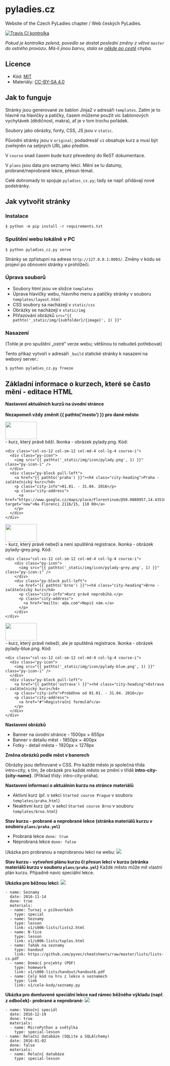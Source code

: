 # pyladies.cz

Website of the Czech PyLadies chapter / Web českých PyLadies.

[![Travis CI kontrolka](https://travis-ci.org/PyLadiesCZ/pyladies.cz.svg?branch=master)](https://travis-ci.org/PyLadiesCZ/pyladies.cz)

*Pokud je kontrolka zelená, povedlo se dostat poslední změny z větve `master` do ostrého provozu. Má-li jinou barvu, stala se [někde po cestě](https://travis-ci.org/PyLadiesCZ/pyladies.cz) chyba.*


## Licence

* Kód: [MIT](LICENSE)
* Materiály: [CC-BY-SA 4.0](https://creativecommons.org/licenses/by-sa/4.0/)

## Jak to funguje

Stránky jsou generované ze šablon Jinja2 v adresáři `templates`.
Zatím je to hlavně na hlavičky a patičky, časem můžeme použít víc
šablonových vychytávek (dědičnost, makra), ať je v tom trochu pořádek.

Soubory jako obrázky, fonty, CSS, JS jsou v `static`.

Původní stránky jsou v  `original`; podadresář `v1` obsahuje kurz a musí
být zveřejněn na setjných URL jako předtím.

V `course` snad časem bude kurz převedený do ReST dokumentace.

V `plans` jsou data pro seznamy lekcí. Mění se tu datumy, probrané/neprobrané lekce, přesun témat.

Celé dohromady to spojuje `pyladies_cz.py`; tady se např. přidávají nové
podstránky.

## Jak vytvořit stránky

### Instalace

    $ python -m pip install -r requirements.txt

### Spuštění webu lokálně v PC

    $ python pyladies_cz.py serve

Stránky se zpřístupní na adrese `http://127.0.0.1:8003/`.
Změny v kódu se projeví po obnovení stránky v prohlížeči.

### Úprava souborů

* Soubory html jsou ve složce ``templates``
* Úprava hlavičky webu, hlavního menu a patičky stránky v souboru `templates/layout.html`
* CSS soubory sa nacházejí v `static/css`
* Obrázky se nacházejí v `static/img`
* Přiřazování obrázků `src="{{ pathto('_static/img/{subfolder}/{image}', 1) }}"`

### Nasazení

(Tohle je pro spuštění „ostré” verze webu; většinou to nebudeš potřebovat)

Tento příkaz vytvoří v adresáři `_build`
statické stránky k nasazení na webový server.:

    $ python pyladies_cz.py freeze

## Základní informace o kurzech, které se často mění - editace HTML

**Nastavení aktuálních kurzů na úvodní stránce** <br /><br />
**Nezapomeň vždy změnit {{ pathto('mesto') }} pro dané město**

<img src="https://github.com/PyLadiesCZ/pyladies.cz/blob/master/static/img/icon/pylady.png" width=100 height=55 /><br /> - kurz, který právě běží. Ikonka - obrázek pylady.png. Kód:
```
<div class="col-xs-12 col-sm-12 col-md-4 col-lg-4 course-i">
  <div class="py-icon">
    <img src="{{ pathto('_static/img/icon/pylady.png', 1) }}" class="py-icon-i" />
  </div>
  <div class="py-block pull-left">
    <a href="{{ pathto('praha') }}"><h4 class="city-heading">Praha - začátečnický kurz</h4>
    <p class="city-info">01.01. - 31.04. 2016</p>
    <p class="city-address">
      <a href="https://www.google.cz/maps/place/Florentinum/@50.0888957,14.4353417,15z/data=!4m2!3m1!1s0x0:0x90e42b8069106734" target="new">Na Florenci 2116/15, 110 00</a>
    </p>
  </div>
</div>
```

<img src="https://github.com/PyLadiesCZ/pyladies.cz/blob/master/static/img/icon/pylady-grey.png" width=100 height=55 /><br /> - kurz, který právě nebeží a není spuštěná registrace. Ikonka - obrázek pylady-grey.png. Kód:
```
<div class="col-xs-12 col-sm-12 col-md-4 col-lg-4 course-i">
    <div class="py-icon">
      <img src="{{ pathto('_static/img/icon/pylady-grey.png', 1) }}" class="py-icon-i" />
    </div>
    <div class="py-block pull-left">
      <a href="{{ pathto('brno') }}"><h4 class="city-heading">Brno - začátečnický kurz</h4>
      <p class="city-info">Kurz právě neprobíhá.</p>
      <p class="city-address">
        <a href="mailto: a@a.com">Napiš nám.</a>
      </p>
    </div>
</div>
```

<img src="https://github.com/PyLadiesCZ/pyladies.cz/blob/master/static/img/icon/pylady-blue.png" width=100 height=55 /><br /> - kurz, který právě nebeží, ale je spuštěná registrace. Ikonka - obrázek pylady-blue.png. Kód:
```
<div class="col-xs-12 col-sm-12 col-md-4 col-lg-4 course-i">
  <div class="py-icon">
    <img src="{{ pathto('_static/img/icon/pylady-blue.png', 1) }}" class="py-icon-i" />
  </div>
  <div class="py-block pull-left">
    <a href="{{ pathto('ostrava') }}"><h4 class="city-heading">Ostrava - začátečnický kurz</h4>
    <p class="city-info">Proběhne od 01.01. - 31.04. 2016</p>
    <p class="city-address">
      <a href="#">Registrační formulář</a>
    </p>
  </div>
</div>
```
**Nastavení obrázků**

* Banner na úvodní stránce - 1500px × 655px
* Banner v detailu měst - 1850px × 400px
* Fotky - detail města - 1920px × 1278px

**Změna obrázků podle měst v banerech**

Obrázky jsou definované v CSS. Pro každé město je společná třída intro=city, s tím, že obrázek pro každé město se změní v třídě **intro-city-{city-name}**. (Příklad třídy: intro-city-praha).

**Nastavení informací o aktuálním kurzu na stránce materiálů**

* Aktivní kurz (př. v sekci ```Started course Prague``` v souboru `templates/praha.html`)
* Neaktivní kurz (př. v sekci ```Started course Brno``` v souboru `templates/brno.html`)

**Stav kurzu - probrané a neprobrané lekce (stránka materiálů kurzu v souboru `plans/praha.yml`)**

* Probraná lekce ```done: true```
* Neprobraná lekce ```done: false```

Ukázka pro probranou a neprobranou lekci na webu:
<img src="https://github.com/PyLadiesCZ/pyladies.cz/blob/master/static/img/readme-course-plan-1.png" /><br /> 


**Stav kurzu - vytvoření plánu kurzu či přesun lekcí v kurzu (stránka materiálů kurzu v souboru `plans/praha.yml`)**
Každé město může mít vlastní plán kurzu. Případně navíc speciální lekce.

**Ukázka pro běžnou lekci:**
<img src="https://github.com/PyLadiesCZ/pyladies.cz/blob/master/static/img/readme-course-plan-2.png" /><br /> 

```
- name: Seznamy
  date: 2016-11-14
  done: true
  materials:
  - name: Turnaj v piškvorkách
    type: special
  - name: Seznamy
    type: lesson
    link: v1/s006-lists/lists2.html
  - name: N-tice
    type: lesson
    link: v1/s006-lists/tuples.html
  - name: Tahák na seznamy
    type: handout
    link: https://github.com/pyvec/cheatsheets/raw/master/lists/lists-cs.pdf
  - name: Domácí projekty (PDF)
    type: homework
    link: v1/s006-lists/handout/handout6.pdf
  - name: Celý kód na hru z lekce o seznamech
    type: link
    link: v1/cele-kody/seznamy.py
```

**Ukázka pro domluvené speciální lekce nad rámec běžného výkladu (např. z odboček)- probrané a neprobrané:**
<img src="https://github.com/PyLadiesCZ/pyladies.cz/blob/master/static/img/readme-course-plan-3.png" /><br /> 

```
- name: Vánoční speciál
  date: 2016-12-19
  done: true
  materials:
  - name: MicroPython a světýlka
    type: special-lesson
- name: Relační databáze (SQLite a SQLAlchemy)
  date: 2016-01-02
  done: false
  materials:
  - name: Relační databáze
    type: special-lesson
```
    
    

